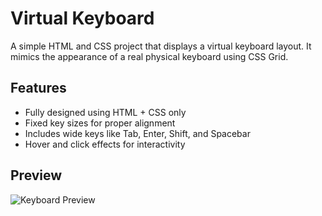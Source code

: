 # Virtual Keyboard

A simple HTML and CSS project that displays a virtual keyboard layout.
It mimics the appearance of a real physical keyboard using CSS Grid.

## Features
- Fully designed using HTML + CSS only
- Fixed key sizes for proper alignment
- Includes wide keys like Tab, Enter, Shift, and Spacebar
- Hover and click effects for interactivity

## Preview
![Keyboard Preview](https://github.com/rohitsripathi9/Frontend100/blob/main/Keyboard/Preview.gif?raw=true)

